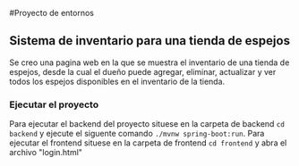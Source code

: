 #Proyecto de entornos
## Sistema de inventario para una tienda de espejos

Se creo una pagina web en la que se muestra el inventario de una tienda de espejos, desde la cual el dueño puede agregar, eliminar, actualizar y ver todos los espejos disponibles en el inventario de la tienda.

###  Ejecutar el proyecto

Para ejecutar el backend del proyecto situese en la carpeta de backend `cd backend` y ejecute el siguente comando `./mvnw spring-boot:run`.
Para ejecutar el frontend situese en la carpeta de frontend `cd frontend` y abra el archivo "login.html"
